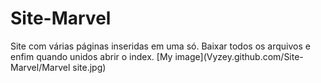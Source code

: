 # Site-Marvel
Site com várias páginas inseridas em uma só. Baixar todos os arquivos e enfim quando unidos abrir o index.
[My image](Vyzey.github.com/Site-Marvel/Marvel site.jpg)
